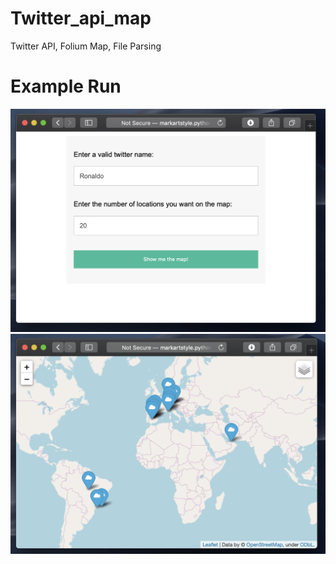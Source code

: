 # Twitter_api_map

Twitter API, Folium Map, File Parsing

# Example Run 
![](images/example1.png)
![](images/example2.png)
